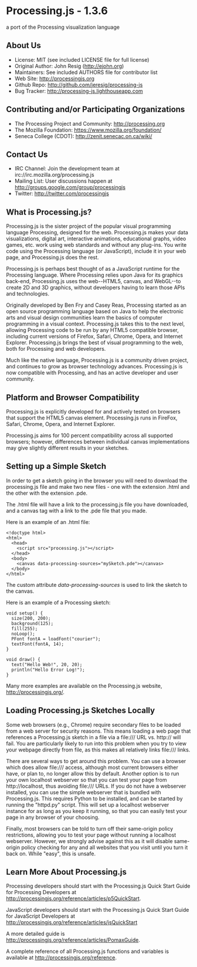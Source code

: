 
Processing.js - 1.3.6
=========================
a port of the Processing visualization language

About Us
--------
* License:           MIT (see included LICENSE file for full license)
* Original Author:   John Resig (http://ejohn.org)
* Maintainers:       See included AUTHORS file for contributor list
* Web Site:          http://processingjs.org
* Github Repo:       http://github.com/jeresig/processing-js
* Bug Tracker:       http://processing-js.lighthouseapp.com

Contributing and/or Participating Organizations
-----------------------------------------------
* The Processing Project and Community:  http://processing.org
* The Mozilla Foundation:                https://www.mozilla.org/foundation/
* Seneca College (CDOT):                 http://zenit.senecac.on.ca/wiki/

Contact Us
----------
* IRC Channel: Join the development team at irc://irc.mozilla.org/processing.js
* Mailing List: User discussions happen at http://groups.google.com/group/processingjs
* Twitter: http://twitter.com/processingjs

What is Processing.js?
----------------------
Processing.js is the sister project of the popular visual programming language
Processing, designed for the web. Processing.js makes your data visualizations,
digital art, interactive animations, educational graphs, video games, etc. work
using web standards and without any plug-ins. You write code using the Processing
language (or JavaScript), include it in your web page, and Processing.js does the
rest.

Processing.js is perhaps best thought of as a JavaScript runtime for the Processing
language. Where Processing relies upon Java for its graphics back-end, Processing.js
uses the web--HTML5, canvas, and WebGL--to create 2D and 3D graphics, without
developers having to learn those APIs and technologies.

Originally developed by Ben Fry and Casey Reas, Processing started as an open
source programming language based on Java to help the electronic arts and visual
design communities learn the basics of computer programming in a visual context.
Processing.js takes this to the next level, allowing Processing code to be run by
any HTML5 compatible browser, including current versions of Firefox, Safari,
Chrome, Opera, and Internet Explorer. Processing.js brings the best of visual
programming to the web, both for Processing and web developers.

Much like the native language, Processing.js is a community driven project,
and continues to grow as browser technology advances.  Processing.js is now
compatible with Processing, and has an active developer and user community.

Platform and Browser Compatibility
----------------------------------
Processing.js is explicitly developed for and actively tested on browsers that
support the HTML5 canvas element. Processing.js runs in FireFox, Safari,
Chrome, Opera, and Internet Explorer.

Processing.js aims for 100 percent compatibility across all supported browsers;
however, differences between individual canvas implementations may give
slightly different results in your sketches.

Setting up a Simple Sketch
--------------------------
In order to get a sketch going in the browser you will need to download the
processing.js file and make two new files - one with the extension .html and
the other with the extension .pde.

The .html file will have a link to the processing.js file you have downloaded,
and a canvas tag with a link to the .pde file that you made.

Here is an example of an .html file:

    <!doctype html>
    <html>
      <head>
        <script src="processing.js"></script>
      </head>
      <body>
        <canvas data-processing-sources="mySketch.pde"></canvas>
      </body>
    </html>

The custom attribute _data-processing-sources_ is used to link the sketch to
the canvas.

Here is an example of a Processing sketch:

    void setup() {
      size(200, 200);
      background(125);
      fill(255);
      noLoop();
      PFont fontA = loadFont("courier");
      textFont(fontA, 14);
    }

    void draw() {
      text("Hello Web!", 20, 20);
      println("Hello Error Log!");
    }

Many more examples are available on the Processing.js website, http://processingjs.org/.

Loading Processing.js Sketches Locally
--------------------------------------
Some web browsers (e.g., Chrome) require secondary files to be loaded from a
web server for security reasons.  This means loading a web page that references
a Processing.js sketch in a file via a file:/// URL vs. http:// will fail. You
are particularly likely to run into this problem when you try to view your
webpage directly from file, as this makes all relatively links file:/// links.

There are several ways to get around this problem. You can use a browser which
does allow file:/// access, although most current browsers either have, or plan
to, no longer allow this by default. Another option is to run your own localhost
webserver so that you can test your page from http://localhost, thus avoiding
file:/// URLs. If you do not have a webserver installed, you can use the simple
webserver that is bundled with Processing.js. This requires Python to be installed,
and can be started by running the "httpd.py" script. This will set up a localhost
webserver instance for as long as you keep it running, so that you can easily
test your page in any browser of your choosing.

Finally, most browsers can be told to turn off their same-origin policy
restrictions, allowing you to test your page without running a localhost
webserver.  However, we strongly advise against this as it will disable
same-origin policy checking for any and all websites that you visit until
you turn it back on. While "easy", this is unsafe.

Learn More About Processing.js
-------------------------------
Processing developers should start with the Processing.js Quick Start Guide for
Processing Developers at http://processingjs.org/reference/articles/p5QuickStart.

JavaScript developers should start with the Processing.js Quick Start Guide for
JavaScript Developers at http://processingjs.org/reference/articles/jsQuickStart

A more detailed guide is http://processingjs.org/reference/articles/PomaxGuide.

A complete reference of all Processing.js functions and variables is available
at http://processingjs.org/reference.
